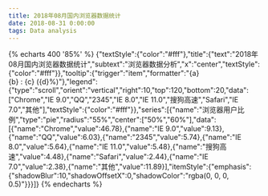 ```yaml
---
title: 2018年08月国内浏览器数据统计 
date: 2018-08-31 0:00:00
tags: Data analysis
---
```


{% echarts 400 '85%' %}
    {"textStyle":{"color":"#fff"},"title":{"text":"2018年08月国内浏览器数据统计","subtext":"浏览器数据分析","x":"center","textStyle":{"color":"#fff"}},"tooltip":{"trigger":"item","formatter":"{a} <br/>{b} : {c} ({d}%)"},"legend":{"type":"scroll","orient":"vertical","right":10,"top":120,"bottom":20,"data":["Chrome","IE 9.0","QQ","2345","IE 8.0","IE 11.0","搜狗高速","Safari","IE 7.0","其他"],"textStyle":{"color":"#fff"}},"series":[{"name":"浏览器用户比例","type":"pie","radius":"55%","center":["50%","60%"],"data":[{"name":"Chrome","value":46.78},{"name":"IE 9.0","value":9.13},{"name":"QQ","value":6.03},{"name":"2345","value":5.74},{"name":"IE 8.0","value":5.64},{"name":"IE 11.0","value":5.48},{"name":"搜狗高速","value":4.48},{"name":"Safari","value":2.44},{"name":"IE 7.0","value":2.38},{"name":"其他","value":11.89}],"itemStyle":{"emphasis":{"shadowBlur":10,"shadowOffsetX":0,"shadowColor":"rgba(0, 0, 0, 0.5)"}}}]}
{% endecharts %}
    
